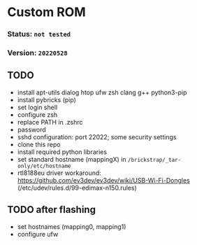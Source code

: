 # Custom ROM

### Status: `not tested`
### Version: `20220528`

## TODO
- install apt-utils dialog htop ufw zsh clang g++ python3-pip
- install pybricks (pip)
- set login shell
- configure zsh
- replace PATH in .zshrc
- password
- sshd configuration: port 22022; some security settings
- clone this repo
- install required python libraries
- set standard hostname (mappingX) in `/brickstrap/_tar-only/etc/hostname`
- rtl8188eu driver workaround: https://github.com/ev3dev/ev3dev/wiki/USB-Wi-Fi-Dongles (/etc/udev/rules.d/99-edimax-n150.rules)

## TODO after flashing
- set hostnames (mapping0, mapping1)
- configure ufw
